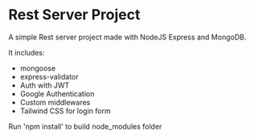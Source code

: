 # Rest Server Project

A simple Rest server project made with NodeJS Express and MongoDB. 

It includes:  
- mongoose  
- express-validator  
- Auth with JWT  
- Google Authentication  
- Custom middlewares  
- Tailwind CSS for login form  


Run 'npm install' to build node_modules folder
